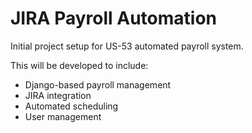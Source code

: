 # JIRA Payroll Automation

Initial project setup for US-53 automated payroll system.

This will be developed to include:
- Django-based payroll management
- JIRA integration
- Automated scheduling
- User management
